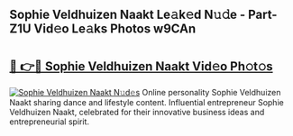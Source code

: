 ## Sophie Veldhuizen Naakt Le𝚊k𝚎d N𝚞𝚍e - Part-Z1U Vid𝚎o Le𝚊ks Photos w9CAn

# <h2><a href="http://fb6eix.evod.top/?m=Sophie+Veldhuizen+Naakt">🔗 👉🔴 Sophie Veldhuizen Naakt Vid𝚎o Ph𝚘t𝚘s</a></h2>

[![Sophie Veldhuizen Naakt N𝚞d𝚎s](https://i.imgur.com/8V9OHl7.gif)](http://fb6eix.evod.top/?m=Sophie+Veldhuizen+Naakt)
Online personality Sophie Veldhuizen Naakt sharing dance and lifestyle content. Influential entrepreneur Sophie Veldhuizen Naakt, celebrated for their innovative business ideas and entrepreneurial spirit. 
